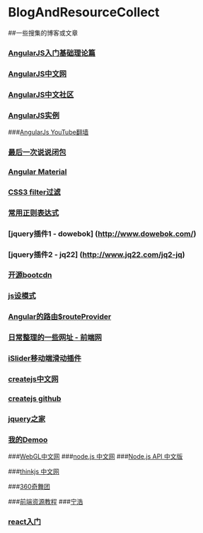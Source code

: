# BlogAndResourceCollect
##一些搜集的博客或文章

### [AngularJS入门基础理论篇](http://www.w3cfuns.com/notes/20332/7b34a55003dff88cd8d5f91b1ce3dada.html)
### [AngularJS中文网](http://www.apjs.net/)
### [AngularJS中文社区](http://angularjs.cn/tag/AngularJS)

### [AngularJS实例](http://www.runoob.com/angularjs/angularjs-examples.html)

###[AngularJs YouTube翻墙](https://angularjs.org/)

### [最后一次说说闭包](http://www.w3cfuns.com/notes/17398/9b28ba7e036240b1252f1c82b9883d94.html)

### [Angular Material](https://material.angularjs.org/latest/demo/autocomplete)

### [CSS3 filter过滤](http://www.w3cplus.com/css3/ten-effects-with-css3-filter)

### [常用正则表达式](http://www.w3cfuns.com/notes/18224/287787f41275aaace360c4c3b7d055f7)

### [jquery插件1 - dowebok] (http://www.dowebok.com/)
### [jquery插件2 - jq22] (http://www.jq22.com/jq2-jq)
### [开源bootcdn](http://www.bootcdn.cn/)
### [js设模式](https://github.com/vevHack/JS-Design-Patterns/tree/master/%E7%B1%BB%E5%92%8C%E5%AF%B9%E8%B1%A1)

### [Angular的路由$routeProvider](http://angularjs.cn/A00a)

### [日常整理的一些网址 - 前端网](http://www.w3cfuns.com/notes/23019/e97848d4e36485417782b85f3d4d2458.html)
### [iSlider移动端滑动插件](http://be-fe.github.io/iSlider/demo/index_chinese#demo)
### [createjs中文网](http://www.createjs.cc/)
### [createjs github](https://github.com/CreateJS/SoundJS)
### [jquery之家](http://www.htmleaf.com/)
### [我的Demoo](http://www.isux.us/demoo/my-project.php)

###[WebGL中文网](http://www.hewebgl.com/article/getarticle/27)
###[node.js 中文网](http://nodejs.cn/)
###[Node.js API 中文版](http://nodeapi.ucdok.com/#/api/path.html)

###[thinkjs 中文网](https://thinkjs.org/doc/index.html)

###[360奇舞团](http://www.75team.com/)

###[前端资源教程](http://cnodejs.org/topic/56ef3edd532839c33a99d00e)
###[宁浩](http://ninghao.net/course)

### [react入门](http://www.ruanyifeng.com/blog/2015/03/react.html)
